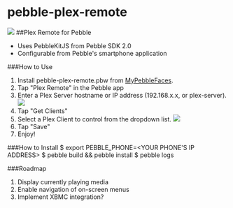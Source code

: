 pebble-plex-remote
==================

![](https://raw.github.com/spangborn/pebble-plex-remote/master/screenshot.png)
##Plex Remote for Pebble

- Uses PebbleKitJS from Pebble SDK 2.0
- Configurable from Pebble's smartphone application


###How to Use

1. Install pebble-plex-remote.pbw from [MyPebbleFaces](http://www.mypebblefaces.com/apps/1936/7371/).
2. Tap "Plex Remote" in the Pebble app
3. Enter a Plex Server hostname or IP address (192.168.x.x, or plex-server).
![](http://i.imgur.com/3sDZdg5.png)
4. Tap "Get Clients"
5. Select a Plex Client to control from the dropdown list.
![](http://i.imgur.com/0AJyotG.png)
6. Tap "Save"
7. Enjoy!

###How to Install
    $ export PEBBLE_PHONE=<YOUR PHONE'S IP ADDRESS>
    $ pebble build && pebble install
    $ pebble logs

###Roadmap
1. Display currently playing media
2. Enable navigation of on-screen menus
3. Implement XBMC integration?

